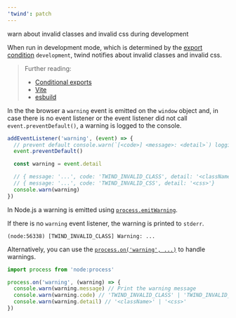```yaml
---
'twind': patch
---
```


warn about invalid classes and invalid css during development

When run in development mode, which is determined by the [export condition](https://nodejs.org/api/packages.html#packages_conditional_exports) `development`, twind notifies about invalid classes and invalid css.

> Further reading:
>
> - [Conditional exports](https://nodejs.org/api/packages.html#packages_conditional_exports)
> - [Vite](https://vitejs.dev/config/shared-options.html#resolve-conditions)
> - [esbuild](https://esbuild.github.io/api/#conditions)

In the the browser a `warning` event is emitted on the `window` object and, in case there is no event listener or the event listener did not call `event.preventDefault()`, a warning is logged to the console.

```js
addEventListener('warning', (event) => {
  // prevent default console.warn(`[<code>] <message>: <detail>`) logging
  event.preventDefault()

  const warning = event.detail

  // { message: '...', code: 'TWIND_INVALID_CLASS', detail: '<className>'}
  // { message: '...', code: 'TWIND_INVALID_CSS', detail: '<css>'}
  console.warn(warning)
})
```

In Node.js a warning is emitted using [`process.emitWarning`](https://nodejs.org/api/process.html#processemitwarningwarning-options).

If there is no `warning` event listener, the warning is printed to `stderr`.

```
(node:56338) [TWIND_INVALID_CLASS] Warning: ...
```

Alternatively, you can use the [`process.on('warning', ...)`](https://nodejs.org/api/process.html#event-warning) to handle warnings.

```js
import process from 'node:process'

process.on('warning', (warning) => {
  console.warn(warning.message) // Print the warning message
  console.warn(warning.code) // 'TWIND_INVALID_CLASS' | 'TWIND_INVALID_CSS'
  console.warn(warning.detail) // '<className>' | '<css>'
})
```
